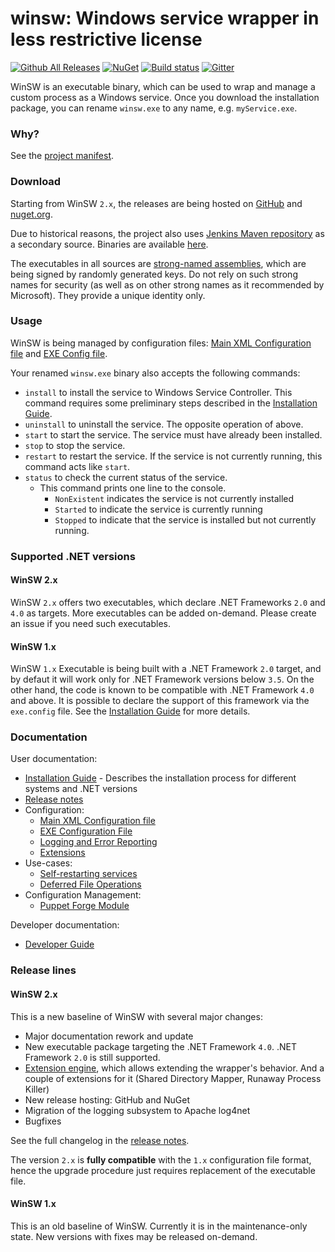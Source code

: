 winsw: Windows service wrapper in less restrictive license
=========================

[![Github All Releases](https://img.shields.io/github/downloads/kohsuke/winsw/total.svg)](https://github.com/kohsuke/winsw/releases)
[![NuGet](https://img.shields.io/nuget/v/WinSW.svg)](https://www.nuget.org/packages/WinSW/)
[![Build status](https://ci.appveyor.com/api/projects/status/i94752yal9iy77in?svg=true)](https://ci.appveyor.com/project/oleg-nenashev/winsw)
[![Gitter](https://badges.gitter.im/winsw/winsw.svg)](https://gitter.im/winsw/winsw?utm_source=badge&utm_medium=badge&utm_campaign=pr-badge)

WinSW is an executable binary, which can be used to wrap and manage a custom process as a Windows service.
Once you download the installation package, you can rename `winsw.exe` to any name, e.g. `myService.exe`.

### Why?

See the [project manifest](MANIFEST.md).

### Download

Starting from WinSW `2.x`, the releases are being hosted on [GitHub](https://github.com/kohsuke/winsw/releases) and [nuget.org](https://www.nuget.org/packages/WinSW/).

Due to historical reasons, the project also uses  [Jenkins Maven repository](https://jenkins.io/index.html)  as a secondary source. 
Binaries are available [here](http://repo.jenkins-ci.org/releases/com/sun/winsw/winsw/). 

The executables in all sources are [strong-named assemblies](https://msdn.microsoft.com/en-us/library/wd40t7ad%28v=vs.110%29.aspx), which are being signed by randomly generated keys.
Do not rely on such strong names for security (as well as on other strong names as it recommended by Microsoft). 
They provide a unique identity only.

### Usage

WinSW is being managed by configuration files: [Main XML Configuration file](doc/xmlConfigFile.md) and [EXE Config file](doc/exeConfigFile.md).

Your renamed `winsw.exe` binary also accepts the following commands:

* `install` to install the service to Windows Service Controller.
  This command requires some preliminary steps described in the [Installation Guide](doc/installation.md).
* `uninstall` to uninstall the service. The opposite operation of above.
* `start` to start the service. The service must have already been installed.
* `stop` to stop the service.
* `restart` to restart the service. If the service is not currently running, this command acts like `start`.
* `status` to check the current status of the service.
  * This command prints one line to the console.
    * `NonExistent` indicates the service is not currently installed
    * `Started` to indicate the service is currently running
    * `Stopped` to indicate that the service is installed but not currently running.

### Supported .NET versions

#### WinSW 2.x

WinSW `2.x` offers two executables, which declare .NET Frameworks `2.0` and `4.0` as targets.
More executables can be added on-demand.
Please create an issue if you need such executables.

#### WinSW 1.x

WinSW `1.x` Executable is being built with a .NET Framework `2.0` target, and by defaut it will work only for .NET Framework versions below `3.5`.
On the other hand, the code is known to be compatible with .NET Framework `4.0` and above.
It is possible to declare the support of this framework via the `exe.config` file.
See the [Installation Guide](doc/installation.md) for more details.

### Documentation

User documentation:

* [Installation Guide](doc/installation.md) - Describes the installation process for different systems and .NET versions
* [Release notes](CHANGELOG.md)
* Configuration:
  * [Main XML Configuration file](doc/xmlConfigFile.md)
  * [EXE Configuration File](doc/exeConfigFile.md)
  * [Logging and Error Reporting](doc/loggingAndErrorReporting.md)
  * [Extensions](doc/extensions/extensions.md)
* Use-cases:
  * [Self-restarting services](doc/selfRestartingService.md)
  * [Deferred File Operations](doc/deferredFileOperations.md)
* Configuration Management:
  * [Puppet Forge Module](doc/puppetWinSW.md)

Developer documentation:

* [Developer Guide](DEVELOPER.md)

### Release lines

#### WinSW 2.x

This is a new baseline of WinSW with several major changes:
* Major documentation rework and update
* New executable package targeting the .NET Framework `4.0`. .NET Framework `2.0` is still supported.
* [Extension engine](doc/extensions/extensions.md), which allows extending the wrapper's behavior. And a couple of extensions for it (Shared Directory Mapper, Runaway Process Killer)
* New release hosting: GitHub and NuGet
* Migration of the logging subsystem to Apache log4net
* Bugfixes

See the full changelog in the [release notes](CHANGELOG.md#20).

The version `2.x` is **fully compatible** with the `1.x` configuration file format, 
  hence the upgrade procedure just requires replacement of the executable file.

#### WinSW 1.x

This is an old baseline of WinSW.
Currently it is in the maintenance-only state.
New versions with fixes may be released on-demand.

